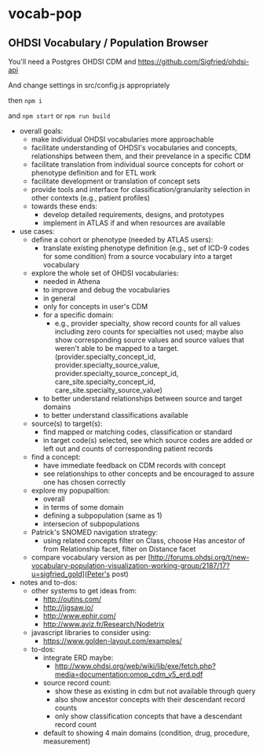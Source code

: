 # vocab-pop
## OHDSI Vocabulary / Population Browser

You'll need a Postgres OHDSI CDM and https://github.com/Sigfried/ohdsi-api

And change settings in src/config.js appropriately

then `npm i`

and `npm start`
or `npm run build`




  - overall goals:
    - make individual OHDSI vocabularies more approachable
    - facilitate understanding of OHDSI's vocabularies and concepts, relationships between them, and their prevelance in a specific CDM
    - facilitate translation from individual source concepts for cohort or phenotype definition and for ETL work
    - facilitate development or translation of concept sets
    - provide tools and interface for classification/granularity selection in other contexts (e.g., patient profiles)
    - towards these ends: 
      - develop detailed requirements, designs, and prototypes
      - implement in ATLAS if and when resources are available
  - use cases:
    - define a cohort or phenotype (needed by ATLAS users):
      - translate existing phenotype definition (e.g., set of ICD-9 codes for some condition) from a source vocabulary into a target vocabulary
    - explore the whole set of OHDSI vocabularies:
      - needed in Athena
      - to improve and debug the vocabularies
      - in general
      - only for concepts in user's CDM
      - for a specific domain:
        - e.g., provider specialty, show record counts for all values including zero counts for specialties not used; maybe also show corresponding source values and source values that weren't able to be mapped to a target. (provider.specialty_concept_id, provider.specialty_source_value, provider.specialty_source_concept_id, care_site.specialty_concept_id, care_site.specialty_source_value)
      - to better understand relationships between source and target domains
      - to better understand classifications available
    - source(s) to target(s):
      - find mapped or matching codes, classification or standard
      - in target code(s) selected, see which source codes are added or left out and counts of corresponding patient records
    - find a concept:
      - have immediate feedback on CDM records with concept
      - see relationships to other concepts and be encouraged to assure one has chosen correctly
    - explore my popupaltion:
      - overall
      - in terms of some domain
      - defining a subpopulation (same as 1)
      - intersecion of subpopulations
    - Patrick's SNOMED navigation strategy: 
      - using related concepts filter on Class, choose Has ancestor of from Relationship facet, filter on Distance facet
    - compare vocabulary version as per [http://forums.ohdsi.org/t/new-vocabulary-population-visualization-working-group/2187/17?u=sigfried_gold](Peter's post)
  - notes and to-dos:
    - other systems to get ideas from:
      - http://outins.com/
      - http://jigsaw.io/
      - http://www.ephir.com/
      - http://www.aviz.fr/Research/Nodetrix
    - javascript libraries to consider using:
      - https://www.golden-layout.com/examples/
    - to-dos:
      - integrate ERD maybe:
        - http://www.ohdsi.org/web/wiki/lib/exe/fetch.php?media=documentation:omop_cdm_v5_erd.pdf
      - source record count:
        - show these as existing in cdm but not available through query
        - also show ancestor concepts with their descendant record counts
        - only show classification concepts that have a descendant record count
      - default to showing 4 main domains (condition, drug, procedure, measurement)
